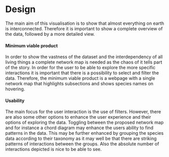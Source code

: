 # Design
The main aim of this visualisation is to show that almost everything on earth is interconnected. Therefore it is important to show a complete overview of the data, followed by a more detailed view.

#### Minimum viable product
In order to show the vastness of the dataset and the interdependency of all living things a complete network map is needed as the chaos of it tells part of the story. In order for the user to be able to explore the more specific interactions it is important that there is a possibility to select and filter the data. Therefore, the minimum viable product is a webpage with a single network map that highlights subsections and shows species names on hovering.

#### Usability
The main focus for the user interaction is the use of filters. However, there are also some other options to enhance the user experience and their options of exploring the data.
Toggling between the proposed network map and for instance a chord diagram may enhance the users ability to find patterns in the data. This may be further enhanced by grouping the species data according to their taxonomy as it may well be that there are striking patterns of interactions between the groups. Also the absolute number of interactions depicted is nice to be able to see.
